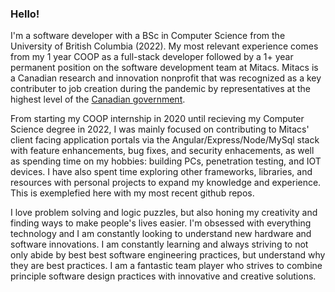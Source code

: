 ### Hello!

<!--
**burtonmars/burtonmars** is a ✨ _special_ ✨ repository because its `README.md` (this file) appears on your GitHub profile.
-->

I'm a software developer with a BSc in Computer Science from the University of British Columbia (2022). My most relevant experience comes from my 1 year COOP as a full-stack developer followed by a 1+ year permanent position on the software development team at Mitacs. Mitacs is a Canadian research and innovation nonprofit that was recognized as a key contributer to job creation during the pandemic by representatives at the highest level of the [Canadian government](https://pm.gc.ca/en/videos/2020/06/25/remarks-additional-support-students-and-recent-grads).

From starting my COOP internship in 2020 until recieving my Computer Science degree in 2022, I was mainly focused on contributing to Mitacs' client facing application portals via the Angular/Express/Node/MySql stack with feature enhancements, bug fixes, and security enhacements, as well as spending time on my hobbies: building PCs, penetration testing, and IOT devices. I have also spent time exploring other frameworks, libraries, and resources with personal projects to expand my knowledge and experience. This is exemplefied here with my most recent github repos.

I love problem solving and logic puzzles, but also honing my creativity and finding ways to make people's lives easier. I'm obsessed with everything technology and I am constantly looking to understand new hardware and software innovations. I am constantly learning and always striving to not only abide by best best software engineering practices, but understand why they are best practices. I am a fantastic team player who strives to combine principle software design practices with innovative and creative solutions.
